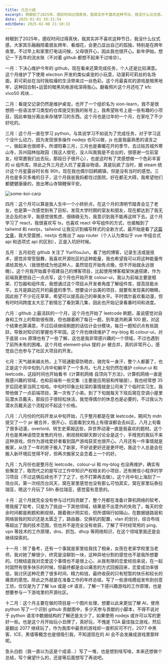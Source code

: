 ```yaml
---
title: 元旦小结
excerpt: 转眼到了2025年，感叹时间过得真快，我其实并不喜欢这种节日，我没什么仪式感，大家其乐融融陪着朋友跨年、看烟花，会更凸显出自己的孤独，特别是在跨年夜里。不过早上和家里打电话问候，父母很开心，因此我也很开心。
date: 2025-01-01 19:31:54
editDate: 2025-02-08 21:10:32
---
```


转眼到了2025年，感叹时间过得真快，我其实并不喜欢这种节日，我没什么仪式感，大家其乐融融陪着朋友跨年、看烟花，会更凸显出自己的孤独，特别是在跨年夜里。不过早上和家里打电话问候，父母很开心，因此我也很开心。新年伊始，想记一下去年的流水账（不对着 github 都想不起来干过啥😟）。

一月：下决心维护今年的 github，现在看来还算完成任务，个人还是比较满意。这个月维护了下使用 electron 开发的类似桌宠的小玩意，动漫莉可莉丝的名场面，莉可莉丝在当时我枯燥的生活带来过一丝色彩。这个月最喜欢的游戏是暗黑地牢，这种回合制+运营的暗黑风格游戏深得我心。翻看照片这个月还吃了 kfc vivo50 鸡块…

二月：看提交记录仍然是维护桌宠，也开了一个组织名为 xion-learn，我不是很想把一些语法学习类型的仓库提交到我的账号上，我希望账号上是一些有趣的小项目，因此单独分离出来存储学习的东西。这个月也是过年的一个月，在家吃了不少好吃的。

三月：这个月一直在学习 python，与其说学习不如说为了完成任务，对于学习这个没什么动力，因为发现很多操作 nodejs 也可以做，js 也是我最熟悉的语言之一，做起来也很顺手。所谓阳春三月，三月也是春暖花开的季节，去过姑苏城外寒山寺，苏州园林拙政园（我这人很宅，没人叫我我是不会出的，很感谢一位前室友，经常邀我们出去玩，那段日子很开心），也是这时有了灵感想做一个色彩丰富的 ui 组件库。除此之外三月还入坑了星露谷物语，真是玩疯了当时，据 steam 统计这个月星露谷时长有 90h，现在我也偶尔回鹈鹕镇，但是没有当时的感觉。三月也是多灾多难的日子，这个月我爸我妈都住过医院，好在都无大碍，我希望他们都健健康康的，放出寒山寺锦鲤保平安。

![some-koi-carp](/post/some-koi-carp.png)

四月：这个月可以算是我人生中一个小转折点，在这个月的清明节踏青会见了老友，也是第一次感觉到有了目标，发现大学时期的室友和朋友，现在都达到了我无法企及的水平，我感觉很焦虑、很碌碌无为，我意识到我不能再这样下去。这个月学习了 react，我很喜欢写 ts，也喜欢 react 中写组件的方式，也接触到了 tailwind 和 nextjs，tailwind 让我见识到编写样式的全新方式，最开始是看了[这篇文章](https://adamwathan.me/css-utility-classes-and-separation-of-concerns/)，我大受震撼，nextjs 也推出了 app router（个人认为类似于 vue 中组合式 api 和选项式 api 的区别），正是入坑好时候。

五月：五月初在 github 关注了 YunYouJun，看了他的博客，记录生活或是技术，感觉非常受鼓舞，我喜欢开源社区的这种能量，我也希望我可以将这种能量传递给其他人（我很想成为他这种人，虽然现在开始有点晚，但不开始就永远很晚）。这个月我开始着手搭建自己的博客项目，比起使用博客框架快速搭建，作为前端我更想自己一点点写，这个月也开始开发 colour-ui，我认为前端主要是框架、打包器和组件库，我想通过这个项目从开发者角度了解组件库，提高技能水平。五月是路边花开的最盛的季节，想要设计出美的项目，就要有发现美的眼睛，因此拍了不少花花草草，希望可以提高自己的审美水平。平时偶尔喜欢看动漫，但有时时间跨度太大忘了剧情忘了看到第几集，因此也开始记录看番时间和进度。

六月：github 上最活跃的一个月，这个月也开始了 leetcode 刷题，虽说感觉对自身和工作上的帮助很有限，但也跟着刷了每日一题，到年底共刷满 100 题，对这个结果也算满意，不过后续继续刷题的话估计会分模块，每日一题知识点有些跳跃，导致对知识的掌握也不牢固。这个月也继续维护了 my-blog 和 colour-ui，对于底层 css 原理也有了一些了解，这也是我非常感兴趣的一个领域，不过也遇到了前所未有的困难。这个月给 element-plus 提的 pr 被合并，真的非常开心，感觉自己也参与了社区大项目的开发。

七月：天气越来越炎热，上下班通勤穿防晒衣，骑完车一身汗，整个人都萎了，也正是这个月中旬到八月中旬躺平了一个多月。七月上旬仍然在维护 colour-ui 和 leetcode，这段时间也开始看书《计算机网络 自顶向下方法》，计算机网络一直是我感兴趣的领域，也和前端有一些交集（主要是应用层和传输层），我也经常想 35 岁后回老家当网工哈哈。中旬时印象比较深的事情就是公司来了个临时实习生，我带他做了一点前端项目，第一次有了小弟。到了下旬就每天下班后窝在空调小屋里玩潜水员戴夫，那段日子很轻松快活，我觉得偶尔的休息也是必要的，不过我认为潜水员戴夫这个流程对不起这个价格。

八月：八月份的代码开发从中旬开始，几乎整月都是在做 leetcode，期间为 mdn 提交了一个 pr 被合并，很开心，后面看到文档上有错误都会去纠正。八月上旬看了很多动漫，overlord、转生史莱姆这些，异世界动漫一直是我喜欢的题材。这个月也是黑神话悟空发售的月份，刷视频和聊天群讨论全是这个，手残党的我玩不来这种游戏，但作为游戏爱好者看到国产游戏获奖也很开心。八月还有一件事情就是搬家，从住了一年的房子搬入了新家，不好说更好还是更坏吧，我这个人总是会在搬入新环境后觉得不好，但再次搬家又会念着上一个的好。

九月：九月份也是整月在 leetcode，colour-ui 和 my-blog 也没再维护，确实有些懈怠了，取而代之的是写过工作中知识产权相关的小项目，还有微信小程序的学习项目（不过这俩后续也不了了之了，也不打算再去做）。这个月中旬上海刮了一场台风，第一次经历台风天，窝在家里感觉也没有那么可怕其实，窝在家里玩泰拉瑞亚，嗯这个月玩了 58h 泰拉瑞亚，感觉蛮有意思的。

十月：这个月就完全没有参与过代码贡献了，整个月都在准备计算机网络的软考，嗯我报了软考，只是为了挑战一下其他领域，结果是不出意外的失败了，每天的空余时间都是刷题和刷视频，跟着做计网实验，但所谓隔行如隔山，在数据链路层和网络层我的知识还是太匮乏了，路由器、交换机的配置，vlan 的划分，综合布线等超出了我的技术范围，但也并不是完全没有收获，了解了平时经常用的 ping、vpn 等技术的工作原理，dns、抓包、dhcp 等网络知识，在这个领域里我还是会继续探索的。

十一月：除了备考，还有一个事就是家里给我找了相亲，女孩在老家学校里当老师，我对她了解很少，终究是没聊到一块，这种异地分割的感觉也不是我所想要的。归根结底我对恋爱这个事情也不是很上心，从我有限的恋爱经验来说，在一起时固然有很多快乐的时候，但最终都是会以痛苦的方式回报回来，恋爱成功率很低，我讨厌这种花费了很多时间、精力和钱，最终收获的只有短暂的快乐和较长的痛苦的感觉。除此之外就是在准备工作的年终总结，写了一些游戏模组发布到创意工坊，仅仅是为了了解 lua 或是 c# 语言，了解一下感兴趣游戏的工作原理，也是想要参与一下游戏里的开源社区。

十二月：这个月主要在做的项目是一个图片处理，想要以此来更加了解 AI，使用 python 写了一个识别 github 贡献图中，多少天参与贡献的小脚本，不得不说对于 python 语言中数据结构的了解还是太少了，如果使用 nodejs 或许可以写的更好一些。也是这个月开始玩小丑牌了，真好玩，不愧是 TGA 最佳独立游戏，然后是翻出 2077 继续玩了，作为我库中最贵的游戏却一直积灰可不行，2077 中黑客、ICE、黑墙等概念也是很吸引我，不知道现在的 AI 会不会发展成游戏里那样呢。

急头白脸（我一直以为这是个成语…）写了一堆，也是想到啥写啥，本来还想做个总结，写个展望什么的，还是等后面想写了再说吧。
